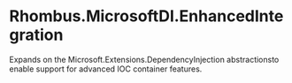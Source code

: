 # Rhombus.MicrosoftDI.EnhancedIntegration
Expands on the Microsoft.Extensions.DependencyInjection abstractionsto enable support for advanced IOC container features.
